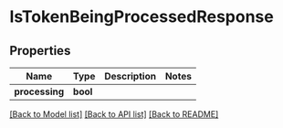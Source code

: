 # IsTokenBeingProcessedResponse

## Properties

Name | Type | Description | Notes
------------ | ------------- | ------------- | -------------
**processing** | **bool** |  | 

[[Back to Model list]](../README.md#documentation-for-models) [[Back to API list]](../README.md#documentation-for-api-endpoints) [[Back to README]](../README.md)


